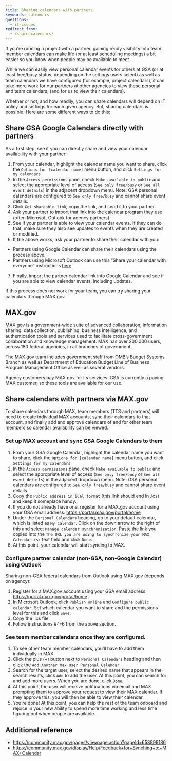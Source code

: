 ```yaml
---
title: Sharing calendars with partners
keywords: calendars
questions:
  - it-issues
redirect_from:
  - /sharedcalendars/
---
```


If you’re running a project with a partner, gaining ready visibility into team
member calendars can make life (or at least scheduling meetings) a bit easier so
you know when people may be available to meet.

While we can easily view personal calendar events for others at GSA (or at least
free/busy status, depending on the settings users select) as well as team
calendars we have configured (for example, project calendars), it can take more
work for our partners at other agencies to view these personal and team
calendars, (and for us to view their calendars).

Whether or not, and how readily, you can share calendars will depend on IT
policy and settings for each given agency. But, sharing calendars is possible.
Here are some different ways to do this:

## Share GSA Google Calendars directly with partners

As a first step, see if you can directly share and view your calendar
availability with your partner:

1. From your calendar, highlight the calendar name you want to share, click the
   `Options for [calendar name]` menu button, and click
   `Settings for my calendars`
2. In the `Access permissions` pane, check `Make available to public` and select
   the appropriate level of access (`See only free/busy` or
   `See all event details`) in the adjacent dropdown menu. Note: GSA personal
   calendars are configured to `See only free/busy` and cannot share event
   details.
3. Click `Get shareable link`, copy the link, and send it to your partner.
4. Ask your partner to import that link into the calendar program they use
   (often Microsoft Outlook for agency partners)
5. See if your partner is able to view your calendar events. If they can do
   that, make sure they also see updates to events when they are created or
   modified.
6. If the above works, ask your partner to share their calendar with you:

- Partners using Google Calendar can share their calendars using the process
  above.
- Partners using Microsoft Outlook can use this “Share your calendar with
  everyone” instructions
  [here](https://www.bettercloud.com/monitor/the-academy/3-ways-to-share-your-outlook-calendar-with-others/).

7. Finally, import the partner calendar link into Google Calendar and see if you
   are able to view calendar events, including updates.

If this process does not work for your team, you can try sharing your calendars
through MAX.gov.

## MAX.gov

[MAX.gov](https://portal.max.gov/portal/home) is a government-wide suite of
advanced collaboration, information sharing, data collection, publishing,
business intelligence, and authentication tools and services used to facilitate
cross-government collaboration and knowledge management. MAX has over 200,000
users, across 180 federal agencies, in all branches of government.

The MAX.gov team includes government staff from OMB’s Budget Systems Branch as
well as Department of Education Budget Line of Business Program Management
Office as well as several vendors.

Agency customers pay MAX.gov for its services. GSA is currently a paying MAX
customer, so these tools are available for our use.

## Share calendars with partners via MAX.gov

To share calendars through MAX, team members (TTS and partners) will need to
create individual MAX accounts, sync their calendars to that account, and
finally add and approve calendars of and for other team members so calendar
availability can be viewed.

### Set up MAX account and sync GSA Google Calendars to them

1. From your GSA Google Calendar, highlight the calendar name you want to share,
   click the `Options for [calendar name]` menu button, and click
   `Settings for my calendars`
2. In the `Access permissions` pane, check `Make available to public` and select
   the appropriate level of access (`See only free/busy` or
   `See all event details`) in the adjacent dropdown menu. Note: GSA personal
   calendars are configured to `See only free/busy` and cannot share event
   details.
3. Copy the `Public address in iCal format` (this link should end in .ics) and
   keep it someplace handy.
4. If you do not already have one, register for a MAX.gov account using your GSA
   email address: https://portal.max.gov/portal/home
5. Under the `Personal Calendars` heading, go to your default calendar, which is
   listed as `My Calendar`. Click on the down arrow to the right of this and
   select `Manage calendar synchronization`. Paste the link you copied into the
   `The URL you are using to synchronize your MAX Calendar is:` text field and
   click `Done`.
6. At this point, your calendar will start syncing to MAX.

### Configure partner calendar (non-GSA, non-Google Calendar) using Outlook

Sharing non-GSA federal calendars from Outlook using MAX.gov (depends on
agency):

1. Register for a MAX.gov account using your GSA email address:
   https://portal.max.gov/portal/home
2. In Microsoft Outlook, click `Publish online` and `Configure public calendar`.
   Set which calendar you want to share and the permissions level for this and
   click `Save`.
3. Copy the .ics file
4. Follow instructions #4-6 from the above section.

### See team member calendars once they are configured.

1. To see other team member calendars, you’ll have to add them individually in
   MAX.
2. Click the plus (+) button next to `Personal Calendars` heading and then click
   the `Add Another Max User Personal Calendar`
3. Search for the target user, select the desired name that appears in the
   search results, click `Add` to add the user. At this point, you can search
   for and add more users. When you are done, click `Done`.
4. At this point, the user will receive notifications via email and MAX
   prompting them to approve your request to view their MAX calendar. If they
   approve this, you will then be able to view their calendar.
5. You’re done! At this point, you can help the rest of the team onboard and
   rejoice in your new ability to spend more time working and less time figuring
   out when people are available.

## Additional reference

- https://community.max.gov/pages/viewpage.action?pageId=658899186
- https://community.max.gov/display/Help/Feedback+for+Synching+to+MAX+Calendar
